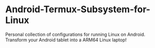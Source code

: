 # Android-Termux-Subsystem-for-Linux
Personal collection of configurations for running Linux on Android. Transform your Android tablet into a ARM64 Linux laptop!

